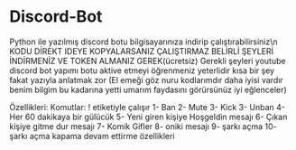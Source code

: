 # Discord-Bot
Python ile yazılmış discord botu bilgisayarınıza indirip çalıştırabilirsiniz\n
KODU DİREKT IDEYE KOPYALARSANIZ ÇALIŞTIRMAZ BELİRLİ ŞEYLERİ İNDİRMENİZ VE TOKEN ALMANIZ GEREK(ücretsiz)
Gerekli şeyleri youtube discord bot yapımı botu aktive etmeyi öğrenmeniz yeterlidir kısa bir şey fakat yazıyla anlatmak zor
(El emeği göz nuru kodlarımdır daha iyisi vardır benim bilgim bu kadarına yetti umarım faydasını görürsünüz iyi eğlenceler)

Özellikleri: 
Komutlar: ! etiketiyle çalışır
1- Ban
2- Mute
3- Kick
3- Unban
4- Her 60 dakikaya bir gülücük
5- Yeni giren kişiye Hoşgeldin mesajı
6- Çıkan kişiye gitme dur mesajı
7- Komik Gifler
8- oniki mesajı
9- şarkı açma
10- şarkı açma kapama devam ettirme özellikleri
